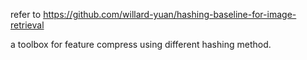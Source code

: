 ﻿refer to  https://github.com/willard-yuan/hashing-baseline-for-image-retrieval

a toolbox for feature compress using different hashing method.